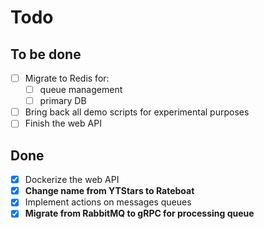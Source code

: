# Todo

## To be done

- [ ] Migrate to Redis for:
  - [ ] queue management
  - [ ] primary DB
  
- [ ] Bring back all demo scripts for experimental purposes
- [ ] Finish the web API

## Done

- [x] Dockerize the web API
- [x] **Change name from YTStars to Rateboat**
- [x] Implement actions on messages queues
- [x] **Migrate from RabbitMQ to gRPC for processing queue**
